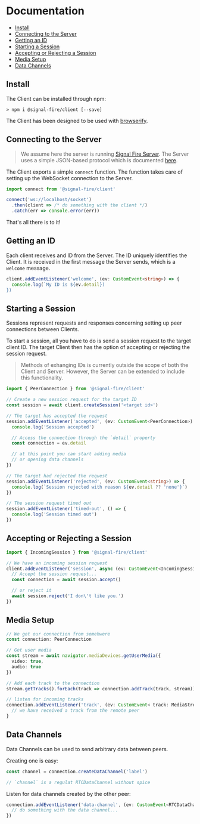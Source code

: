 # Documentation

* [Install](#Install)
* [Connecting to the Server](#Connecting-to-the-Server)
* [Getting an ID](#Getting-an-ID)
* [Starting a Session](#Starting-a-Session)
* [Accepting or Rejecting a Session](#Accepting-or-rejecting-a-Session)
* [Media Setup](#Media-Setup)
* [Data Channels](#Data-Channels)

## Install

The Client can be installed through npm:

```
> npm i @signal-fire/client [--save]
```

The Client has been designed to be used with [browserify](http://browserify.org).

## Connecting to the Server

> We assume here the server is running [Signal Fire Server](https://github.com/Signal-Fire/server).
> The Server uses a simple JSON-based protocol which is documented
> [here](https://github.com/Signal-Fire/server/blob/main/PROTOCOL.md).

The Client exports a simple `connect` function.
The function takes care of setting up the WebSocket
connection to the Server.

```typescript
import connect from '@signal-fire/client'

connect('ws://localhost/socket')
  .then(client => /* do something with the client */)
  .catch(err => console.error(err))
```

That's all there is to it!

## Getting an ID

Each client receives and ID from the Server.
The ID uniquely identifies the Client. It is
received in the first message the Server sends,
which is a `welcome` message.

```typescript
client.addEventListener('welcome', (ev: CustomEvent<string>) => {
  console.log(`My ID is ${ev.detail})
})
```

## Starting a Session

Sessions represent requests and responses concerning
setting up peer connections between Clients.

To start a session, all you have to do is send a
session request to the target client ID. The target
Client then has the option of accepting or rejecting
the session request.

> Methods of exhanging IDs is currently outside the scope
> of both the Client and Server. However, the Server can be
> extended to include this functionality.

```typescript
import { PeerConnection } from '@signal-fire/client'

// Create a new session request for the target ID
const session = await client.createSession('<target id>')

// The target has accepted the request
session.addEventListener('accepted', (ev: CustomEvent<PeerConnection>) => {
  console.log('Session accepted')

  // Access the connection through the `detail` property
  const connection = ev.detail

  // at this point you can start adding media
  // or opening data channels
})

// The target had rejected the request
session.addEventListener('rejected', (ev: CustomEvent<string>) => {
  console.log(`Session rejected with reason ${ev.detail ?? 'none'}`)
})

// The session request timed out
session.addEventListener('timed-out', () => {
  console.log('Session timed out')
})
```

## Accepting or Rejecting a Session

```typescript
import { IncomingSession } from '@signal-fire/client'

// We have an incoming session request
client.addEventListener('session', async (ev: CustomEvent<IncomingSession>) => {
  // Accept the session request...
  const connection = await session.accept()

  // or reject it
  await session.reject('I don\'t like you.')
})
```

## Media Setup

```typescript
// We got our connection from somehwere
const connection: PeerConnection

// Get user media
const stream = await navigator.mediaDevices.getUserMedia({
  video: true,
  audio: true
})

// Add each track to the connection
stream.getTracks().forEach(track => connection.addTrack(track, stream))

// listen for incoming tracks
connection.addEventListener('track', (ev: CustomEvent< track: MediaStreamTrack, streams: MediaStream[] >)) {
  // we have received a track from the remote peer
}
```

## Data Channels

Data Channels can be used to send arbitrary
data between peers.

Creating one is easy:

```typescript
const channel = connection.createDataChannel('label')

// `channel` is a regulat RTCDataChannel without spice
```

Listen for data channels created by the other peer:

```typescript
connection.addEventListener('data-channel', (ev: CustomEvent<RTCDataChannel>) => {
  // do something with the data channel...
})
```
